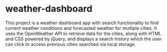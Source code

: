 # weather-dashboard
This project is a weather dashboard app with search functionality to find current weather conditions and forecasted weather for multiple cities. It uses the OpenWeather API to retrieve data for the cities, along with HTML and CSS powered by jQuery, and displays a search history which the user can click to access previous cities searched via local storage.

